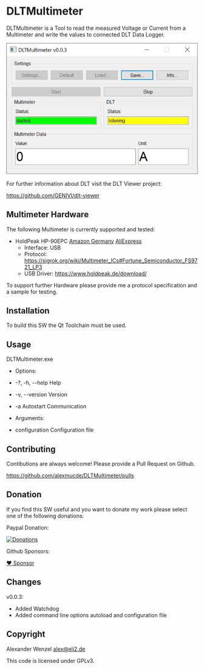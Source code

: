 # DLTMultimeter

DLTMultimeter is a Tool to read the measured Voltage or Current from a Multimeter and write the values to connected DLT Data Logger.

![Image of DLTMultimeter](https://github.com/alexmucde/DLTMultimeter/blob/main/doc/images/DLTMultimeter.jpg)

For further information about DLT visit the DLT Viewer project:

https://github.com/GENIVI/dlt-viewer

## Multimeter Hardware

The following Multimeter is currently supported and tested:

* HoldPeak HP-90EPC [Amazon Germany](https://amzn.to/3bIsPwT) [AliExpress](https://s.click.aliexpress.com/e/_AM1Vsi)
  * Interface: USB
  * Protocol: https://sigrok.org/wiki/Multimeter_ICs#Fortune_Semiconductor_FS9721_LP3
  * USB Driver: https://www.holdpeak.de/download/

To support further Hardware please provide me a protocol specification and a sample for testing.

## Installation

To build this SW the Qt Toolchain must be used.

## Usage

DLTMultimeter.exe

* Options:
*  -?, -h, --help          Help
*  -v, --version           Version
*  -a                      Autostart Communication

* Arguments:
*  configuration           Configuration file

## Contributing

Contibutions are always welcome! Please provide a Pull Request on Github.

https://github.com/alexmucde/DLTMultimeter/pulls

## Donation

If you find this SW useful and you want to donate my work please select one of the following donations:

Paypal Donation:

[![Donations](https://www.paypalobjects.com/en_US/DK/i/btn/btn_donateCC_LG.gif)](https://www.paypal.com/donate?hosted_button_id=YBWSNXYWJJP2Q)

Github Sponsors:

[:heart: Sponsor](https://github.com/sponsors/alexmucde)

## Changes

v0.0.3:

* Added Watchdog
* Added command line options autoload and configuration file

## Copyright

Alexander Wenzel <alex@eli2.de>

This code is licensed under GPLv3.
